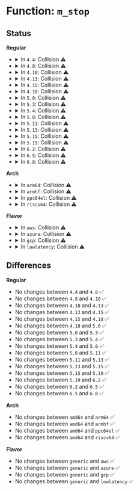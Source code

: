 # Function: <code>m_stop</code>

## Status
<b>Regular</b>
<ul>
<li>
<details>
<summary>In <code>4.4</code>: Collision ⚠️</summary>

```c
void m_stop(struct seq_file *m, void *p);
```

**Collision:** Static-Static Collision

**Inline:** No

**Transformation:** False

**Instances:**

```
In kernel/module.c (ffffffff811050e0)
Location: kernel/module.c:3904
Inline: False
```
```
In kernel/user_namespace.c (ffffffff8111e390)
Location: kernel/user_namespace.c:538
Inline: False
```
```
In fs/namespace.c (ffffffff8122b8a0)
Location: fs/namespace.c:1258
Inline: False
```
```
In fs/proc/task_mmu.c (ffffffff81278230)
Location: fs/proc/task_mmu.c:201
Inline: False
```
**Symbols:**

```
ffffffff811050e0-ffffffff811050f7: m_stop (STB_LOCAL)
ffffffff8111e390-ffffffff8111e39b: m_stop (STB_LOCAL)
ffffffff8122b8a0-ffffffff8122b8b7: m_stop (STB_LOCAL)
ffffffff81278230-ffffffff81278281: m_stop (STB_LOCAL)
```
</details>
</li>
<li>
<details>
<summary>In <code>4.8</code>: Collision ⚠️</summary>

```c
void m_stop(struct seq_file *m, void *p);
```

**Collision:** Static-Static Collision

**Inline:** No

**Transformation:** False

**Instances:**

```
In kernel/module.c (ffffffff8110c9c0)
Location: kernel/module.c:4075
Inline: False
```
```
In kernel/user_namespace.c (ffffffff81126260)
Location: kernel/user_namespace.c:538
Inline: False
```
```
In fs/namespace.c (ffffffff81254010)
Location: fs/namespace.c:1258
Inline: False
```
```
In fs/proc/task_mmu.c (ffffffff812a4490)
Location: fs/proc/task_mmu.c:212
Inline: False
```
**Symbols:**

```
ffffffff8110c9c0-ffffffff8110c9d7: m_stop (STB_LOCAL)
ffffffff81126260-ffffffff8112626b: m_stop (STB_LOCAL)
ffffffff81254010-ffffffff81254027: m_stop (STB_LOCAL)
ffffffff812a4490-ffffffff812a44d8: m_stop (STB_LOCAL)
```
</details>
</li>
<li>
<details>
<summary>In <code>4.10</code>: Collision ⚠️</summary>

```c
void m_stop(struct seq_file *m, void *p);
```

**Collision:** Static-Static Collision

**Inline:** No

**Transformation:** False

**Instances:**

```
In kernel/module.c (ffffffff81114400)
Location: kernel/module.c:4096
Inline: False
```
```
In kernel/user_namespace.c (ffffffff8112fcb0)
Location: kernel/user_namespace.c:584
Inline: False
```
```
In fs/namespace.c (ffffffff81267350)
Location: fs/namespace.c:1332
Inline: False
```
```
In fs/proc/task_mmu.c (ffffffff812b9df0)
Location: fs/proc/task_mmu.c:214
Inline: False
```
**Symbols:**

```
ffffffff81114400-ffffffff81114417: m_stop (STB_LOCAL)
ffffffff8112fcb0-ffffffff8112fcbb: m_stop (STB_LOCAL)
ffffffff81267350-ffffffff81267367: m_stop (STB_LOCAL)
ffffffff812b9df0-ffffffff812b9e35: m_stop (STB_LOCAL)
```
</details>
</li>
<li>
<details>
<summary>In <code>4.13</code>: Collision ⚠️</summary>

```c
void m_stop(struct seq_file *m, void *p);
```

**Collision:** Static-Static Collision

**Inline:** No

**Transformation:** False

**Instances:**

```
In kernel/module.c (ffffffff811153a0)
Location: kernel/module.c:4141
Inline: False
```
```
In kernel/user_namespace.c (ffffffff811312c0)
Location: kernel/user_namespace.c:585
Inline: False
```
```
In fs/namespace.c (ffffffff81274bb0)
Location: fs/namespace.c:1274
Inline: False
```
```
In fs/proc/task_mmu.c (ffffffff812c7040)
Location: fs/proc/task_mmu.c:216
Inline: False
```
**Symbols:**

```
ffffffff811153a0-ffffffff811153b7: m_stop (STB_LOCAL)
ffffffff811312c0-ffffffff811312cb: m_stop (STB_LOCAL)
ffffffff81274bb0-ffffffff81274bc7: m_stop (STB_LOCAL)
ffffffff812c7040-ffffffff812c7085: m_stop (STB_LOCAL)
```
</details>
</li>
<li>
<details>
<summary>In <code>4.15</code>: Collision ⚠️</summary>

```c
void m_stop(struct seq_file *m, void *p);
```

**Collision:** Static-Static Collision

**Inline:** No

**Transformation:** False

**Instances:**

```
In kernel/module.c (ffffffff81120950)
Location: kernel/module.c:4163
Inline: False
```
```
In kernel/user_namespace.c (ffffffff8113ddf0)
Location: kernel/user_namespace.c:695
Inline: False
```
```
In fs/namespace.c (ffffffff812974e0)
Location: fs/namespace.c:1339
Inline: False
```
```
In fs/proc/task_mmu.c (ffffffff812eac40)
Location: fs/proc/task_mmu.c:213
Inline: False
```
**Symbols:**

```
ffffffff81120950-ffffffff81120967: m_stop (STB_LOCAL)
ffffffff8113ddf0-ffffffff8113ddfb: m_stop (STB_LOCAL)
ffffffff812974e0-ffffffff812974f7: m_stop (STB_LOCAL)
ffffffff812eac40-ffffffff812eac85: m_stop (STB_LOCAL)
```
</details>
</li>
<li>
<details>
<summary>In <code>4.18</code>: Collision ⚠️</summary>

```c
void m_stop(struct seq_file *m, void *p);
```

**Collision:** Static-Static Collision

**Inline:** No

**Transformation:** False

**Instances:**

```
In kernel/module.c (ffffffff8112e380)
Location: kernel/module.c:4200
Inline: False
```
```
In kernel/user_namespace.c (ffffffff8114c790)
Location: kernel/user_namespace.c:695
Inline: False
```
```
In fs/namespace.c (ffffffff812bd6d0)
Location: fs/namespace.c:1365
Inline: False
```
```
In fs/proc/task_mmu.c (ffffffff81318410)
Location: fs/proc/task_mmu.c:210
Inline: False
```
**Symbols:**

```
ffffffff8112e380-ffffffff8112e397: m_stop (STB_LOCAL)
ffffffff8114c790-ffffffff8114c79b: m_stop (STB_LOCAL)
ffffffff812bd6d0-ffffffff812bd6e7: m_stop (STB_LOCAL)
ffffffff81318410-ffffffff81318455: m_stop (STB_LOCAL)
```
</details>
</li>
<li>
<details>
<summary>In <code>5.0</code>: Collision ⚠️</summary>

```c
void m_stop(struct seq_file *m, void *p);
```

**Collision:** Static-Static Collision

**Inline:** No

**Transformation:** False

**Instances:**

```
In kernel/module.c (ffffffff81139c80)
Location: kernel/module.c:4238
Inline: False
```
```
In kernel/user_namespace.c (ffffffff811593b0)
Location: kernel/user_namespace.c:695
Inline: False
```
```
In fs/namespace.c (ffffffff812d29c0)
Location: fs/namespace.c:1277
Inline: False
```
```
In fs/proc/task_mmu.c (ffffffff8132f2e0)
Location: fs/proc/task_mmu.c:210
Inline: False
```
**Symbols:**

```
ffffffff81139c80-ffffffff81139c97: m_stop (STB_LOCAL)
ffffffff811593b0-ffffffff811593bb: m_stop (STB_LOCAL)
ffffffff812d29c0-ffffffff812d29d7: m_stop (STB_LOCAL)
ffffffff8132f2e0-ffffffff8132f325: m_stop (STB_LOCAL)
```
</details>
</li>
<li>
<details>
<summary>In <code>5.3</code>: Collision ⚠️</summary>

```c
void m_stop(struct seq_file *m, void *p);
```

**Collision:** Static-Static Collision

**Inline:** No

**Transformation:** False

**Instances:**

```
In kernel/module.c (ffffffff81145390)
Location: kernel/module.c:4266
Inline: False
```
```
In kernel/user_namespace.c (ffffffff81165af0)
Location: kernel/user_namespace.c:689
Inline: False
```
```
In fs/namespace.c (ffffffff812efb90)
Location: fs/namespace.c:1287
Inline: False
```
```
In fs/proc/task_mmu.c (ffffffff81357670)
Location: fs/proc/task_mmu.c:214
Inline: False
```
**Symbols:**

```
ffffffff81145390-ffffffff811453a7: m_stop (STB_LOCAL)
ffffffff81165af0-ffffffff81165afb: m_stop (STB_LOCAL)
ffffffff812efb90-ffffffff812efba7: m_stop (STB_LOCAL)
ffffffff81357670-ffffffff813576bb: m_stop (STB_LOCAL)
```
</details>
</li>
<li>
<details>
<summary>In <code>5.4</code>: Collision ⚠️</summary>

```c
void m_stop(struct seq_file *m, void *p);
```

**Collision:** Static-Static Collision

**Inline:** No

**Transformation:** False

**Instances:**

```
In kernel/module.c (ffffffff81150ea0)
Location: kernel/module.c:4333
Inline: False
```
```
In kernel/user_namespace.c (ffffffff811719b0)
Location: kernel/user_namespace.c:689
Inline: False
```
```
In fs/namespace.c (ffffffff81301660)
Location: fs/namespace.c:1287
Inline: False
```
```
In fs/proc/task_mmu.c (ffffffff8136f8a0)
Location: fs/proc/task_mmu.c:214
Inline: False
```
**Symbols:**

```
ffffffff81150ea0-ffffffff81150eb7: m_stop (STB_LOCAL)
ffffffff811719b0-ffffffff811719bb: m_stop (STB_LOCAL)
ffffffff81301660-ffffffff81301677: m_stop (STB_LOCAL)
ffffffff8136f8a0-ffffffff8136f8eb: m_stop (STB_LOCAL)
```
</details>
</li>
<li>
<details>
<summary>In <code>5.8</code>: Collision ⚠️</summary>

```c
void m_stop(struct seq_file *m, void *p);
```

**Collision:** Static-Static Collision

**Inline:** No

**Transformation:** False

**Instances:**

```
In kernel/module.c (ffffffff81161360)
Location: kernel/module.c:4340
Inline: False
```
```
In kernel/user_namespace.c (ffffffff811837d0)
Location: kernel/user_namespace.c:689
Inline: False
```
```
In fs/namespace.c (ffffffff8133b200)
Location: fs/namespace.c:1319
Inline: False
```
```
In fs/proc/task_mmu.c (ffffffff813b6d80)
Location: fs/proc/task_mmu.c:182
Inline: False
```
**Symbols:**

```
ffffffff81161360-ffffffff81161377: m_stop (STB_LOCAL)
ffffffff811837d0-ffffffff811837db: m_stop (STB_LOCAL)
ffffffff8133b200-ffffffff8133b297: m_stop (STB_LOCAL)
ffffffff813b6d80-ffffffff813b6df9: m_stop (STB_LOCAL)
```
</details>
</li>
<li>
<details>
<summary>In <code>5.11</code>: Collision ⚠️</summary>

```c
void m_stop(struct seq_file *m, void *p);
```

**Collision:** Static-Static Collision

**Inline:** No

**Transformation:** False

**Instances:**

```
In kernel/module.c (ffffffff8115d160)
Location: kernel/module.c:4571
Inline: False
```
```
In kernel/user_namespace.c (ffffffff81180700)
Location: kernel/user_namespace.c:689
Inline: False
```
```
In fs/namespace.c (ffffffff81347020)
Location: fs/namespace.c:1322
Inline: False
```
```
In fs/proc/task_mmu.c (ffffffff813c8410)
Location: fs/proc/task_mmu.c:182
Inline: False
```
**Symbols:**

```
ffffffff8115d160-ffffffff8115d177: m_stop (STB_LOCAL)
ffffffff81180700-ffffffff8118070b: m_stop (STB_LOCAL)
ffffffff81347020-ffffffff813470b7: m_stop (STB_LOCAL)
ffffffff813c8410-ffffffff813c849d: m_stop (STB_LOCAL)
```
</details>
</li>
<li>
<details>
<summary>In <code>5.13</code>: Collision ⚠️</summary>

```c
void m_stop(struct seq_file *m, void *p);
```

**Collision:** Static-Static Collision

**Inline:** No

**Transformation:** False

**Instances:**

```
In kernel/module.c (ffffffff8115e290)
Location: kernel/module.c:4510
Inline: False
```
```
In kernel/user_namespace.c (ffffffff81181760)
Location: kernel/user_namespace.c:690
Inline: False
```
```
In fs/namespace.c (ffffffff8134d730)
Location: fs/namespace.c:1333
Inline: False
```
```
In fs/proc/task_mmu.c (ffffffff813cf450)
Location: fs/proc/task_mmu.c:182
Inline: False
```
**Symbols:**

```
ffffffff8115e290-ffffffff8115e2a7: m_stop (STB_LOCAL)
ffffffff81181760-ffffffff8118176b: m_stop (STB_LOCAL)
ffffffff8134d730-ffffffff8134d7c7: m_stop (STB_LOCAL)
ffffffff813cf450-ffffffff813cf4da: m_stop (STB_LOCAL)
```
</details>
</li>
<li>
<details>
<summary>In <code>5.15</code>: Collision ⚠️</summary>

```c
void m_stop(struct seq_file *m, void *p);
```

**Collision:** Static-Static Collision

**Inline:** No

**Transformation:** False

**Instances:**

```
In kernel/module.c (ffffffff81183510)
Location: kernel/module.c:4533
Inline: False
```
```
In kernel/user_namespace.c (ffffffff811a9680)
Location: kernel/user_namespace.c:706
Inline: False
```
```
In fs/namespace.c (ffffffff8139b700)
Location: fs/namespace.c:1342
Inline: False
```
```
In fs/proc/task_mmu.c (ffffffff81420830)
Location: fs/proc/task_mmu.c:182
Inline: False
```
**Symbols:**

```
ffffffff81183510-ffffffff81183527: m_stop (STB_LOCAL)
ffffffff811a9680-ffffffff811a968b: m_stop (STB_LOCAL)
ffffffff8139b700-ffffffff8139b797: m_stop (STB_LOCAL)
ffffffff81420830-ffffffff814208b7: m_stop (STB_LOCAL)
```
</details>
</li>
<li>
<details>
<summary>In <code>5.19</code>: Collision ⚠️</summary>

```c
void m_stop(struct seq_file *m, void *p);
```

**Collision:** Static-Static Collision

**Inline:** No

**Transformation:** False

**Instances:**

```
In kernel/module/procfs.c (ffffffff81192030)
Location: kernel/module/procfs.c:60
Inline: False
```
```
In kernel/user_namespace.c (ffffffff811daa50)
Location: kernel/user_namespace.c:711
Inline: False
```
```
In fs/namespace.c (ffffffff8141d250)
Location: fs/namespace.c:1383
Inline: False
```
```
In fs/proc/task_mmu.c (ffffffff814984b0)
Location: fs/proc/task_mmu.c:183
Inline: False
```
**Symbols:**

```
ffffffff81192030-ffffffff8119204d: m_stop (STB_LOCAL)
ffffffff811daa50-ffffffff811daa5f: m_stop (STB_LOCAL)
ffffffff8141d250-ffffffff8141d2f3: m_stop (STB_LOCAL)
ffffffff814984b0-ffffffff81498543: m_stop (STB_LOCAL)
```
</details>
</li>
<li>
<details>
<summary>In <code>6.2</code>: Collision ⚠️</summary>

```c
void m_stop(struct seq_file *m, void *p);
```

**Collision:** Static-Static Collision

**Inline:** No

**Transformation:** False

**Instances:**

```
In kernel/module/procfs.c (ffffffff811cf750)
Location: kernel/module/procfs.c:60
Inline: False
```
```
In kernel/user_namespace.c (ffffffff812200b0)
Location: kernel/user_namespace.c:711
Inline: False
```
```
In fs/namespace.c (ffffffff814a9590)
Location: fs/namespace.c:1488
Inline: False
```
```
In fs/proc/task_mmu.c (ffffffff8152c6e0)
Location: fs/proc/task_mmu.c:186
Inline: False
```
**Symbols:**

```
ffffffff811cf750-ffffffff811cf76d: m_stop (STB_LOCAL)
ffffffff812200b0-ffffffff812200bf: m_stop (STB_LOCAL)
ffffffff814a9590-ffffffff814a9633: m_stop (STB_LOCAL)
ffffffff8152c6e0-ffffffff8152c773: m_stop (STB_LOCAL)
```
</details>
</li>
<li>
<details>
<summary>In <code>6.5</code>: Collision ⚠️</summary>

```c
void m_stop(struct seq_file *m, void *p);
```

**Collision:** Static-Static Collision

**Inline:** No

**Transformation:** False

**Instances:**

```
In kernel/module/procfs.c (ffffffff811e38f0)
Location: kernel/module/procfs.c:60
Inline: False
```
```
In kernel/user_namespace.c (ffffffff81236320)
Location: kernel/user_namespace.c:711
Inline: False
```
```
In fs/namespace.c (ffffffff814de4d0)
Location: fs/namespace.c:1462
Inline: False
```
```
In fs/proc/task_mmu.c (ffffffff81564aa0)
Location: fs/proc/task_mmu.c:186
Inline: False
```
**Symbols:**

```
ffffffff811e38f0-ffffffff811e390d: m_stop (STB_LOCAL)
ffffffff81236320-ffffffff8123632f: m_stop (STB_LOCAL)
ffffffff814de4d0-ffffffff814de589: m_stop (STB_LOCAL)
ffffffff81564aa0-ffffffff81564b36: m_stop (STB_LOCAL)
```
</details>
</li>
<li>
<details>
<summary>In <code>6.8</code>: Collision ⚠️</summary>

```c
void m_stop(struct seq_file *m, void *p);
```

**Collision:** Static-Static Collision

**Inline:** No

**Transformation:** False

**Instances:**

```
In kernel/module/procfs.c (ffffffff811f9650)
Location: kernel/module/procfs.c:60
Inline: False
```
```
In kernel/user_namespace.c (ffffffff8124ffa0)
Location: kernel/user_namespace.c:714
Inline: False
```
```
In fs/namespace.c (ffffffff81511000)
Location: fs/namespace.c:1476
Inline: False
```
```
In fs/proc/task_mmu.c (ffffffff8159b480)
Location: fs/proc/task_mmu.c:189
Inline: False
```
**Symbols:**

```
ffffffff811f9650-ffffffff811f966d: m_stop (STB_LOCAL)
ffffffff8124ffa0-ffffffff8124ffaf: m_stop (STB_LOCAL)
ffffffff81511000-ffffffff8151101d: m_stop (STB_LOCAL)
ffffffff8159b480-ffffffff8159b516: m_stop (STB_LOCAL)
```
</details>
</li>
</ul>
<b>Arch</b>
<ul>
<li>
<details>
<summary>In <code>arm64</code>: Collision ⚠️</summary>

```c
void m_stop(struct seq_file *m, void *p);
```

**Collision:** Static-Static Collision

**Inline:** No

**Transformation:** False

**Instances:**

```
In kernel/module.c (ffff8000101bfd20)
Location: kernel/module.c:4333
Inline: False
```
```
In kernel/user_namespace.c (ffff8000101e5748)
Location: kernel/user_namespace.c:689
Inline: False
```
```
In fs/namespace.c (ffff8000103b3d48)
Location: fs/namespace.c:1287
Inline: False
```
```
In fs/proc/task_mmu.c (ffff800010438a38)
Location: fs/proc/task_mmu.c:214
Inline: False
```
**Symbols:**

```
ffff8000101bfd20-ffff8000101bfd48: m_stop (STB_LOCAL)
ffff8000101e5748-ffff8000101e5760: m_stop (STB_LOCAL)
ffff8000103b3d48-ffff8000103b3d70: m_stop (STB_LOCAL)
ffff800010438a38-ffff800010438aa0: m_stop (STB_LOCAL)
```
</details>
</li>
<li>
<details>
<summary>In <code>armhf</code>: Collision ⚠️</summary>

```c
void m_stop(struct seq_file *m, void *p);
```

**Collision:** Static-Static Collision

**Inline:** No

**Transformation:** False

**Instances:**

```
In kernel/module.c (c0407490)
Location: kernel/module.c:4333
Inline: False
```
```
In kernel/user_namespace.c (c0425ee0)
Location: kernel/user_namespace.c:689
Inline: False
```
```
In fs/namespace.c (c0592c58)
Location: fs/namespace.c:1287
Inline: False
```
```
In fs/proc/task_mmu.c (c0600db4)
Location: fs/proc/task_mmu.c:214
Inline: False
```
**Symbols:**

```
c0407490-c04074b4: m_stop (STB_LOCAL)
c0425ee0-c0425ef8: m_stop (STB_LOCAL)
c0592c58-c0592c7c: m_stop (STB_LOCAL)
c0600db4-c0600e24: m_stop (STB_LOCAL)
```
</details>
</li>
<li>
<details>
<summary>In <code>ppc64el</code>: Collision ⚠️</summary>

```c
void m_stop(struct seq_file *m, void *p);
```

**Collision:** Static-Static Collision

**Inline:** No

**Transformation:** False

**Instances:**

```
In kernel/module.c (c000000000225640)
Location: kernel/module.c:4333
Inline: False
```
```
In kernel/user_namespace.c (c000000000255b40)
Location: kernel/user_namespace.c:689
Inline: False
```
```
In fs/namespace.c (c0000000004afa90)
Location: fs/namespace.c:1287
Inline: False
```
```
In fs/proc/task_mmu.c (c00000000054bbc0)
Location: fs/proc/task_mmu.c:214
Inline: False
```
**Symbols:**

```
c000000000225640-c00000000022567c: m_stop (STB_LOCAL)
c000000000255b40-c000000000255b4c: m_stop (STB_LOCAL)
c0000000004afa90-c0000000004afacc: m_stop (STB_LOCAL)
c00000000054bbc0-c00000000054bc6c: m_stop (STB_LOCAL)
```
</details>
</li>
<li>
<details>
<summary>In <code>riscv64</code>: Collision ⚠️</summary>

```c
void m_stop(struct seq_file *m, void *p);
```

**Collision:** Static-Static Collision

**Inline:** No

**Transformation:** False

**Instances:**

```
In kernel/module.c (ffffffe00014209c)
Location: kernel/module.c:4333
Inline: False
```
```
In kernel/user_namespace.c (ffffffe00015b232)
Location: kernel/user_namespace.c:689
Inline: False
```
```
In fs/namespace.c (ffffffe0002775ca)
Location: fs/namespace.c:1287
Inline: False
```
```
In fs/proc/task_mmu.c (ffffffe0002d1f84)
Location: fs/proc/task_mmu.c:214
Inline: False
```
**Symbols:**

```
ffffffe00014209c-ffffffe0001420c6: m_stop (STB_LOCAL)
ffffffe00015b232-ffffffe00015b24c: m_stop (STB_LOCAL)
ffffffe0002775ca-ffffffe0002775f4: m_stop (STB_LOCAL)
ffffffe0002d1f84-ffffffe0002d1ff6: m_stop (STB_LOCAL)
```
</details>
</li>
</ul>
<b>Flavor</b>
<ul>
<li>
<details>
<summary>In <code>aws</code>: Collision ⚠️</summary>

```c
void m_stop(struct seq_file *m, void *p);
```

**Collision:** Static-Static Collision

**Inline:** No

**Transformation:** False

**Instances:**

```
In kernel/module.c (ffffffff811494c0)
Location: kernel/module.c:4333
Inline: False
```
```
In kernel/user_namespace.c (ffffffff81169fd0)
Location: kernel/user_namespace.c:689
Inline: False
```
```
In fs/namespace.c (ffffffff812f9c40)
Location: fs/namespace.c:1287
Inline: False
```
```
In fs/proc/task_mmu.c (ffffffff81367e80)
Location: fs/proc/task_mmu.c:214
Inline: False
```
**Symbols:**

```
ffffffff811494c0-ffffffff811494d7: m_stop (STB_LOCAL)
ffffffff81169fd0-ffffffff81169fdb: m_stop (STB_LOCAL)
ffffffff812f9c40-ffffffff812f9c57: m_stop (STB_LOCAL)
ffffffff81367e80-ffffffff81367ecb: m_stop (STB_LOCAL)
```
</details>
</li>
<li>
<details>
<summary>In <code>azure</code>: Collision ⚠️</summary>

```c
void m_stop(struct seq_file *m, void *p);
```

**Collision:** Static-Static Collision

**Inline:** No

**Transformation:** False

**Instances:**

```
In kernel/module.c (ffffffff8113c770)
Location: kernel/module.c:4333
Inline: False
```
```
In kernel/user_namespace.c (ffffffff8115d1d0)
Location: kernel/user_namespace.c:689
Inline: False
```
```
In fs/namespace.c (ffffffff812ea860)
Location: fs/namespace.c:1287
Inline: False
```
```
In fs/proc/task_mmu.c (ffffffff81358d30)
Location: fs/proc/task_mmu.c:214
Inline: False
```
**Symbols:**

```
ffffffff8113c770-ffffffff8113c787: m_stop (STB_LOCAL)
ffffffff8115d1d0-ffffffff8115d1db: m_stop (STB_LOCAL)
ffffffff812ea860-ffffffff812ea877: m_stop (STB_LOCAL)
ffffffff81358d30-ffffffff81358d7b: m_stop (STB_LOCAL)
```
</details>
</li>
<li>
<details>
<summary>In <code>gcp</code>: Collision ⚠️</summary>

```c
void m_stop(struct seq_file *m, void *p);
```

**Collision:** Static-Static Collision

**Inline:** No

**Transformation:** False

**Instances:**

```
In kernel/module.c (ffffffff81147370)
Location: kernel/module.c:4333
Inline: False
```
```
In kernel/user_namespace.c (ffffffff81167da0)
Location: kernel/user_namespace.c:689
Inline: False
```
```
In fs/namespace.c (ffffffff812f7a30)
Location: fs/namespace.c:1287
Inline: False
```
```
In fs/proc/task_mmu.c (ffffffff81365950)
Location: fs/proc/task_mmu.c:214
Inline: False
```
**Symbols:**

```
ffffffff81147370-ffffffff81147387: m_stop (STB_LOCAL)
ffffffff81167da0-ffffffff81167dab: m_stop (STB_LOCAL)
ffffffff812f7a30-ffffffff812f7a47: m_stop (STB_LOCAL)
ffffffff81365950-ffffffff8136599b: m_stop (STB_LOCAL)
```
</details>
</li>
<li>
<details>
<summary>In <code>lowlatency</code>: Collision ⚠️</summary>

```c
void m_stop(struct seq_file *m, void *p);
```

**Collision:** Static-Static Collision

**Inline:** No

**Transformation:** False

**Instances:**

```
In kernel/module.c (ffffffff81153f80)
Location: kernel/module.c:4333
Inline: False
```
```
In kernel/user_namespace.c (ffffffff81175480)
Location: kernel/user_namespace.c:689
Inline: False
```
```
In fs/namespace.c (ffffffff81308d70)
Location: fs/namespace.c:1287
Inline: False
```
```
In fs/proc/task_mmu.c (ffffffff81378fe0)
Location: fs/proc/task_mmu.c:214
Inline: False
```
**Symbols:**

```
ffffffff81153f80-ffffffff81153f97: m_stop (STB_LOCAL)
ffffffff81175480-ffffffff8117548b: m_stop (STB_LOCAL)
ffffffff81308d70-ffffffff81308d87: m_stop (STB_LOCAL)
ffffffff81378fe0-ffffffff8137902b: m_stop (STB_LOCAL)
```
</details>
</li>
</ul>

## Differences
<b>Regular</b>
<ul>
<li>
No changes between <code>4.4</code> and <code>4.8</code> ✅
</li>
<li>
No changes between <code>4.8</code> and <code>4.10</code> ✅
</li>
<li>
No changes between <code>4.10</code> and <code>4.13</code> ✅
</li>
<li>
No changes between <code>4.13</code> and <code>4.15</code> ✅
</li>
<li>
No changes between <code>4.15</code> and <code>4.18</code> ✅
</li>
<li>
No changes between <code>4.18</code> and <code>5.0</code> ✅
</li>
<li>
No changes between <code>5.0</code> and <code>5.3</code> ✅
</li>
<li>
No changes between <code>5.3</code> and <code>5.4</code> ✅
</li>
<li>
No changes between <code>5.4</code> and <code>5.8</code> ✅
</li>
<li>
No changes between <code>5.8</code> and <code>5.11</code> ✅
</li>
<li>
No changes between <code>5.11</code> and <code>5.13</code> ✅
</li>
<li>
No changes between <code>5.13</code> and <code>5.15</code> ✅
</li>
<li>
No changes between <code>5.15</code> and <code>5.19</code> ✅
</li>
<li>
No changes between <code>5.19</code> and <code>6.2</code> ✅
</li>
<li>
No changes between <code>6.2</code> and <code>6.5</code> ✅
</li>
<li>
No changes between <code>6.5</code> and <code>6.8</code> ✅
</li>
</ul>
<b>Arch</b>
<ul>
<li>
No changes between <code>amd64</code> and <code>arm64</code> ✅
</li>
<li>
No changes between <code>amd64</code> and <code>armhf</code> ✅
</li>
<li>
No changes between <code>amd64</code> and <code>ppc64el</code> ✅
</li>
<li>
No changes between <code>amd64</code> and <code>riscv64</code> ✅
</li>
</ul>
<b>Flavor</b>
<ul>
<li>
No changes between <code>generic</code> and <code>aws</code> ✅
</li>
<li>
No changes between <code>generic</code> and <code>azure</code> ✅
</li>
<li>
No changes between <code>generic</code> and <code>gcp</code> ✅
</li>
<li>
No changes between <code>generic</code> and <code>lowlatency</code> ✅
</li>
</ul>
